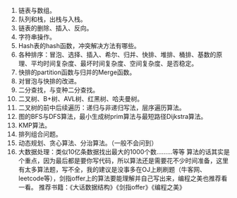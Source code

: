 1. 链表与数组。 
2. 队列和栈，出栈与入栈。 
3. 链表的删除、插入、反向。 
4. 字符串操作。 
5. Hash表的hash函数，冲突解决方法有哪些。 
6. 各种排序：冒泡、选择、插入、希尔、归并、快排、堆排、桶排、基数的原理、平均时间复杂度、最坏时间复杂度、空间复杂度、是否稳定。 
7. 快排的partition函数与归并的Merge函数。 
8. 对冒泡与快排的改进。 
9. 二分查找，与变种二分查找。 
10. 二叉树、B+树、AVL树、红黑树、哈夫曼树。 
11. 二叉树的前中后续遍历：递归与非递归写法，层序遍历算法。 
12. 图的BFS与DFS算法，最小生成树prim算法与最短路径Dijkstra算法。 
13. KMP算法。 
14. 排列组合问题。 
15. 动态规划、贪心算法、分治算法。（一般不会问到） 
16. 大数据处理：类似10亿条数据找出最大的1000个数………等等 
算法的话其实是个重点，因为最后都是要你写代码，所以算法还是需要花不少时间准备，这里有太多算法题，写不全，我的建议是没事多在OJ上刷刷题（牛客网、leetcode等），剑指offer上的算法要能理解并自己写出来，编程之美也推荐看一看。 
推荐书籍：《大话数据结构》《剑指offer》《编程之美》 
